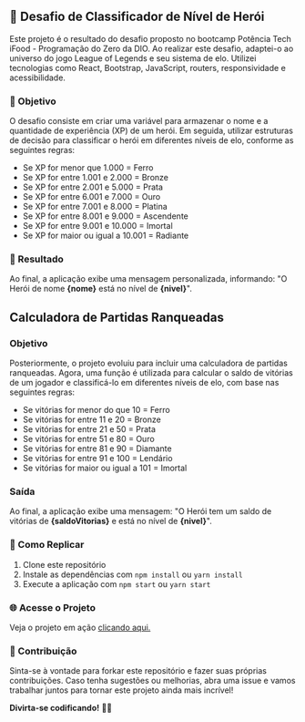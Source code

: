 ## 🚀 Desafio de Classificador de Nível de Herói

Este projeto é o resultado do desafio proposto no bootcamp Potência Tech iFood - Programação do Zero da DIO. Ao realizar este desafio, adaptei-o ao universo do jogo League of Legends e seu sistema de elo. Utilizei tecnologias como React, Bootstrap, JavaScript, routers, responsividade e acessibilidade.

### 🌟 Objetivo

O desafio consiste em criar uma variável para armazenar o nome e a quantidade de experiência (XP) de um herói. Em seguida, utilizar estruturas de decisão para classificar o herói em diferentes níveis de elo, conforme as seguintes regras:

- Se XP for menor que 1.000 = Ferro
- Se XP for entre 1.001 e 2.000 = Bronze
- Se XP for entre 2.001 e 5.000 = Prata
- Se XP for entre 6.001 e 7.000 = Ouro
- Se XP for entre 7.001 e 8.000 = Platina
- Se XP for entre 8.001 e 9.000 = Ascendente
- Se XP for entre 9.001 e 10.000 = Imortal
- Se XP for maior ou igual a 10.001 = Radiante

### 🎉 Resultado

Ao final, a aplicação exibe uma mensagem personalizada, informando: "O Herói de nome **{nome}** está no nível de **{nivel}**".

## Calculadora de Partidas Ranqueadas

### Objetivo

Posteriormente, o projeto evoluiu para incluir uma calculadora de partidas ranqueadas. Agora, uma função é utilizada para calcular o saldo de vitórias de um jogador e classificá-lo em diferentes níveis de elo, com base nas seguintes regras:

- Se vitórias for menor do que 10 = Ferro
- Se vitórias for entre 11 e 20 = Bronze
- Se vitórias for entre 21 e 50 = Prata
- Se vitórias for entre 51 e 80 = Ouro
- Se vitórias for entre 81 e 90 = Diamante
- Se vitórias for entre 91 e 100 = Lendário
- Se vitórias for maior ou igual a 101 = Imortal

### Saída

Ao final, a aplicação exibe uma mensagem: "O Herói tem um saldo de vitórias de **{saldoVitorias}** e está no nível de **{nivel}**".


### 🚀 Como Replicar

1. Clone este repositório
2. Instale as dependências com `npm install` ou `yarn install`
3. Execute a aplicação com `npm start` ou `yarn start`

### 🌐 Acesse o Projeto

Veja o projeto em ação [clicando aqui.](https://leticiatrindade.github.io/DIO-classificador-nivel-de-heroi/)

### 🤝 Contribuição

Sinta-se à vontade para forkar este repositório e fazer suas próprias contribuições. Caso tenha sugestões ou melhorias, abra uma issue e vamos trabalhar juntos para tornar este projeto ainda mais incrível!

**Divirta-se codificando!** 🚀✨
